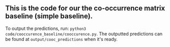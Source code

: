 ## This is the code for our the co-occurrence matrix baseline (simple baseline).
To output the predictions, run: `python3 code/cooccurence_baseline/cooccurence.py`.
The outputted predictions can be found at `output/cooc_predictions` when it's ready.